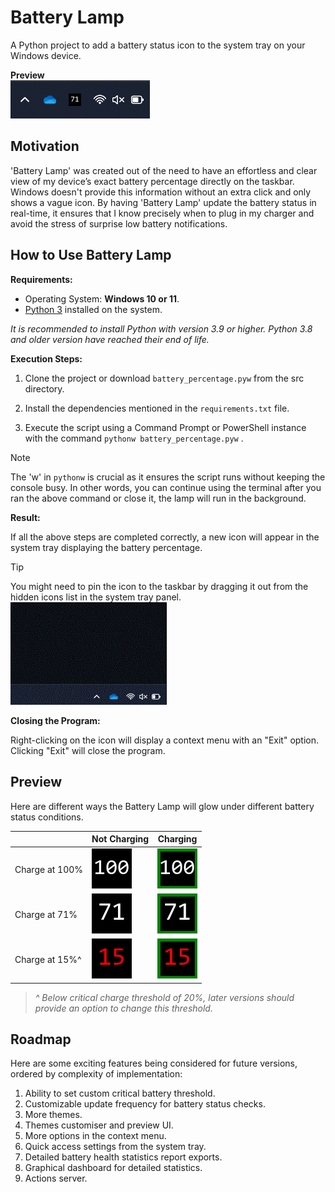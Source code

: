 # Battery Lamp

A Python project to add a battery status icon to the system tray on your Windows device.

**Preview**  
![](assets/images/screenshot/battery_lamp_pinned_not_charging_71.png)

## Motivation

'Battery Lamp' was created out of the need to have an effortless and clear view of my device’s exact battery percentage directly on the taskbar. Windows doesn't provide this information without an extra click and only shows a vague icon. By having 'Battery Lamp' update the battery status in real-time, it ensures that I know precisely when to plug in my charger and avoid the stress of surprise low battery notifications.

## How to Use Battery Lamp

**Requirements:** 
- Operating System: **Windows 10 or 11**.
- [Python 3](https://www.python.org/downloads/windows/) installed on the system.

*It is recommended to install Python with version 3.9 or higher. Python 3.8 and older version have reached their end of life.*

**Execution Steps:**

1. Clone the project or download `battery_percentage.pyw` from the src directory.

2. Install the dependencies mentioned in the `requirements.txt` file.

3. Execute the script using a Command Prompt or PowerShell instance with the command `pythonw battery_percentage.pyw` .

> [!NOTE]  
> The 'w' in `pythonw` is crucial as it ensures the script runs without keeping the console busy. In other words, you can continue using the terminal after you ran the above command or close it, the lamp will run in the background.

**Result:**

If all the above steps are completed correctly, a new icon will appear in the system tray displaying the battery percentage.

> [!TIP]  
> You might need to pin the icon to the taskbar by dragging it out from the hidden icons list in the system tray panel.  
> <img src="assets/images/screenshot/drag_out_to_pin.gif" width=250>

**Closing the Program:**

Right-clicking on the icon will display a context menu with an "Exit" option. Clicking "Exit" will close the program.

## Preview

Here are different ways the Battery Lamp will glow under different battery status conditions.

|              |Not Charging|Charging|
|--------------|------------|--------|
|Charge at 100%|![](/assets/images/preview/100_not_charging_64x64.png)|![](/assets/images/preview/100_charging_64x64.png)|
|Charge at 71% |![](/assets/images/preview/71_not_charging_64x64.png)|![](/assets/images/preview/71_charging_64x64.png)|
|Charge at 15%^|![](/assets/images/preview/15_not_charging_64x64.png)|![](/assets/images/preview/15_charging_64x64.png)|

> *^ Below critical charge threshold of 20%, later versions should provide an option to change this threshold.*

## Roadmap

Here are some exciting features being considered for future versions, ordered by complexity of implementation:

1. Ability to set custom critical battery threshold.
2. Customizable update frequency for battery status checks.
3. More themes.
4. Themes customiser and preview UI.
5. More options in the context menu.
6. Quick access settings from the system tray.
7. Detailed battery health statistics report exports.
8. Graphical dashboard for detailed statistics.
9. Actions server.
